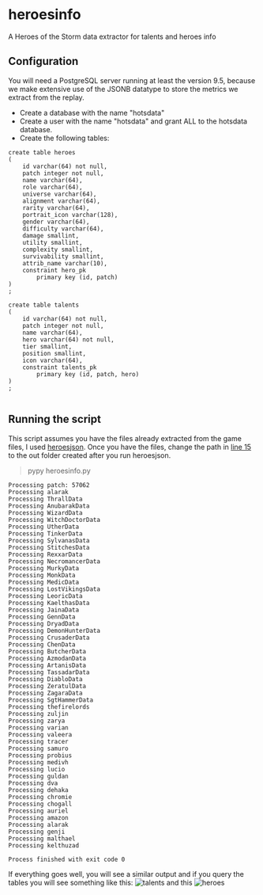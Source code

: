 # heroesinfo
A Heroes of the Storm data extractor for talents and heroes info

## Configuration
You will need a PostgreSQL server running at least the version 9.5, because we make extensive use of the JSONB datatype to store the metrics we extract from the replay.

- Create a database with the name "hotsdata"
- Create a user with the name "hotsdata" and grant ALL to the hotsdata database.
- Create the following tables:
```
create table heroes
(
	id varchar(64) not null,
	patch integer not null,
	name varchar(64),
	role varchar(64),
	universe varchar(64),
	alignment varchar(64),
	rarity varchar(64),
	portrait_icon varchar(128),
	gender varchar(64),
	difficulty varchar(64),
	damage smallint,
	utility smallint,
	complexity smallint,
	survivability smallint,
	attrib_name varchar(10),
	constraint hero_pk
		primary key (id, patch)
)
;

create table talents
(
	id varchar(64) not null,
	patch integer not null,
	name varchar(64),
	hero varchar(64) not null,
	tier smallint,
	position smallint,
	icon varchar(64),
	constraint talents_pk
		primary key (id, patch, hero)
)
;


```

## Running the script
This script assumes you have the files already extracted from the game files, I used [heroesjson](https://github.com/nydus/heroesjson).
Once you have the files, change the path in [line 15](https://github.com/crorella/heroesinfo/blob/master/heroesinfo.py#L15) to the out folder created after you run heroesjson.

> pypy heroesinfo.py
```
Processing patch: 57062
Processing alarak
Processing ThrallData
Processing AnubarakData
Processing WizardData
Processing WitchDoctorData
Processing UtherData
Processing TinkerData
Processing SylvanasData
Processing StitchesData
Processing RexxarData
Processing NecromancerData
Processing MurkyData
Processing MonkData
Processing MedicData
Processing LostVikingsData
Processing LeoricData
Processing KaelthasData
Processing JainaData
Processing GennData
Processing DryadData
Processing DemonHunterData
Processing CrusaderData
Processing ChenData
Processing ButcherData
Processing AzmodanData
Processing ArtanisData
Processing TassadarData
Processing DiabloData
Processing ZeratulData
Processing ZagaraData
Processing SgtHammerData
Processing thefirelords
Processing zuljin
Processing zarya
Processing varian
Processing valeera
Processing tracer
Processing samuro
Processing probius
Processing medivh
Processing lucio
Processing guldan
Processing dva
Processing dehaka
Processing chromie
Processing chogall
Processing auriel
Processing amazon
Processing alarak
Processing genji
Processing malthael
Processing kelthuzad

Process finished with exit code 0
```

If everything goes well, you will see a similar output and if you query the tables you will see something like this:
![talents](http://i.imgur.com/Xf6NJ0Cr.png) and this ![heroes](http://i.imgur.com/9MIO1zd.png)
